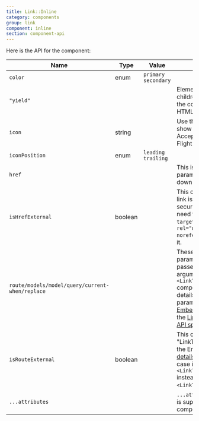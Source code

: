 ```yaml
---
title: Link::Inline
category: components
group: link
component: inline
section: component-api
---
```


Here is the API for the component:

| Name | Type | Value | Notes |
| --- | --- | --- | --- |
| `color` | enum | `primary` `secondary` |  |
| `"yield"` |  |  | Elements passed as children are yielded to the content of the `<a>` HTML element. |
| `icon` | string |  | Use this parameter to show an icon. Acceptable value: any Flight icon name. |
| `iconPosition` | enum | `leading` `trailing` |  |
| `href` |  |  | This is the URL parameter that is passed down to the `<a>` element. |
| `isHrefExternal` | boolean |  | This controls if the `<a>` link is external and so for security reasons we need to add the `target="_blank"` and `rel="noopener noreferrer"` attributes to it. |
| `route/models/model/query/current-when/replace` |  |  | These are the parameters that are passed down as arguments to the `<LinkTo/LinkToExternal>` component. For more details about these parameters see the [Ember documentation](https://guides.emberjs.com/release/routing/linking-between-routes/#toc_the-linkto--component) or the [LinkTo component API specs](https://api.emberjs.com/ember/release/classes/Ember.Templates.components/methods/input?anchor=LinkTo). |
| `isRouteExternal` | boolean |  | This controls if the "LinkTo" is external to the Ember engine ([more details here](https://ember-engines.com/docs/link-to-external)) in which case it will use a `<LinkToExternal>` instead of a simple `<LinkTo>` for the @route. |
| `...attributes` |  |  | `...attributes` spreading is supported on this component. |